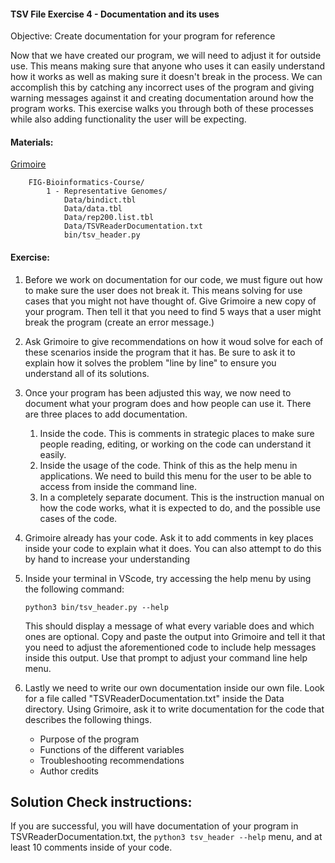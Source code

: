 #### TSV File Exercise 4 - Documentation and its uses

 Objective: Create documentation for your program for reference

Now that we have created our program, we will need to adjust it for outside use.  This means making sure that anyone who uses it can easily understand how it works as well as making sure it doesn't break in the process. We can accomplish this by catching any incorrect uses of the program and giving warning messages against it and creating documentation around how the program works. This exercise walks you through both of these processes while also adding functionality the user will be expecting.


#### Materials: 

[Grimoire](https://chat.openai.com/g/g-n7Rs0IK86-grimoire)
```
    FIG-Bioinformatics-Course/
        1 - Representative Genomes/
            Data/bindict.tbl
            Data/data.tbl
            Data/rep200.list.tbl
            Data/TSVReaderDocumentation.txt
            bin/tsv_header.py
```

#### Exercise: 

1. Before we work on documentation for our code, we must figure out how to make sure the user does not break it.  This means solving for use cases that you might not have thought of. Give Grimoire a new copy of your program. Then tell it that you need to find 5 ways that a user might break the program (create an error message.)

2. Ask Grimoire to give recommendations on how it woud solve for each of these scenarios inside the program that it has. Be sure to ask it to explain how it solves the problem "line by line" to ensure you understand all of its solutions. 

3. Once your program has been adjusted this way, we now need to document what your program does and how people can use it. There are three places to add documentation.
    1. Inside the code. This is comments in strategic places to make sure people reading, editing, or working on the code can understand it easily.
    2. Inside the usage of the code. Think of this as the help menu in applications. We need to build this menu for the user to be able to access from inside the command line.
    3. In a completely separate document. This is the instruction manual on how the code works, what it is expected to do, and the possible use cases of the code.

4. Grimoire already has your code. Ask it to add comments in key places inside your code to explain what it does. You can also attempt to do this by hand to increase your understanding

5. Inside your terminal in VScode, try accessing the help menu by using the following command:

    ``` python3 bin/tsv_header.py --help ```

    This should display a message of what every variable does and which ones are optional. Copy and paste the output into Grimoire and tell it that you need to adjust the aforementioned code to include help messages inside this output. Use that prompt to adjust your command line help menu.

6. Lastly we need to write our own documentation inside our own file. Look for a file called "TSVReaderDocumentation.txt" inside the Data directory. Using Grimoire, ask it to write documentation for the code that describes the following things.

    * Purpose of the program
    * Functions of the different variables
    * Troubleshooting recommendations
    * Author credits


## Solution Check instructions:
If you are successful, you will have documentation of your program in TSVReaderDocumentation.txt, the ```python3 tsv_header --help``` menu, and at least 10 comments inside of your code. 

